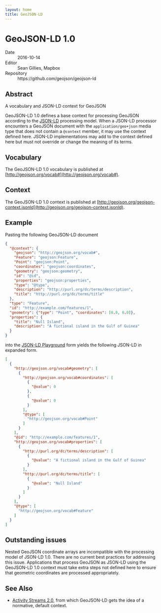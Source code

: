 ```yaml
---
layout: home
title: GeoJSON-LD
---
```


# GeoJSON-LD 1.0

<dl>
  <dt>Date</dt>
  <dd>2016-10-14</dd>
  <dt>Editor</dt>
  <dd>Sean Gillies, Mapbox</dd>
  <dt>Repository</dt>
  <dd>https://github.com/geojson/geojson-ld</dd>
</dl>

## Abstract

A vocabulary and JSON-LD context for GeoJSON

GeoJSON-LD 1.0 defines a base context for processing GeoJSON according
to the [JSON-LD](https://www.w3.org/TR/json-ld/) processing model. When
a JSON-LD processor encounters a GeoJSON document with the
`application/geo+json` media type that does not contain a `@context` member, it
may use the context defined here. JSON-LD implementations may add to the
context defined here but must not override or change the meaning of its terms.

## Vocabulary

The GeoJSON-LD 1.0 vocabulary is published at
[http://geojson.org/vocab#](http://geojson.org/vocab#).

## Context

The GeoJSON-LD 1.0 context is published at
[http://geojson.org/geojson-context.jsonld](http://geojson.org/geojson-context.jsonld).

## Example

Pasting the following GeoJSON-LD document

```json
{
  "@context": {
    "geojson": "http://geojson.org/vocab#",
    "Feature": "geojson:Feature",
    "Point": "geojson:Point",
    "coordinates": "geojson:coordinates",
    "geometry": "geojson:geometry",
    "id": "@id",
    "properties": "geojson:properties",
    "type": "@type",
    "description": "http://purl.org/dc/terms/description",
    "title": "http://purl.org/dc/terms/title"
  },
  "type": "Feature",
  "id": "http://example.com/features/1",
  "geometry": {"type": "Point", "coordinates": [0.0, 0.0]},
  "properties": {
    "title": "Null Island",
    "description": "A fictional island in the Gulf of Guinea"
  }
}
```

into the [JSON-LD Playground](http://json-ld.org/playground/) form yields
the following JSON-LD in expanded form.

```json
[
  {
    "http://geojson.org/vocab#geometry": [
      {
        "http://geojson.org/vocab#coordinates": [
          {
            "@value": 0
          },
          {
            "@value": 0
          }
        ],
        "@type": [
          "http://geojson.org/vocab#Point"
        ]
      }
    ],
    "@id": "http://example.com/features/1",
    "http://geojson.org/vocab#properties": [
      {
        "http://purl.org/dc/terms/description": [
          {
            "@value": "A fictional island in the Gulf of Guinea"
          }
        ],
        "http://purl.org/dc/terms/title": [
          {
            "@value": "Null Island"
          }
        ]
      }
    ],
    "@type": [
      "http://geojson.org/vocab#Feature"
    ]
  }
]
```

## Outstanding issues

Nested GeoJSON coordinate arrays are incompatible with the processing model
of JSON-LD 1.0. There are no current best practices for addressing this issue.
Applications that process GeoJSON as JSON-LD using the GeoJSON-LD 1.0 context
must take extra steps not defined here to ensure that geometric coordinates
are processed appropriately.

## See Also

* [Activity Streams 2.0](https://www.w3.org/TR/activitystreams-core/), from which
GeoJSON-LD gets the idea of a normative, default context.
